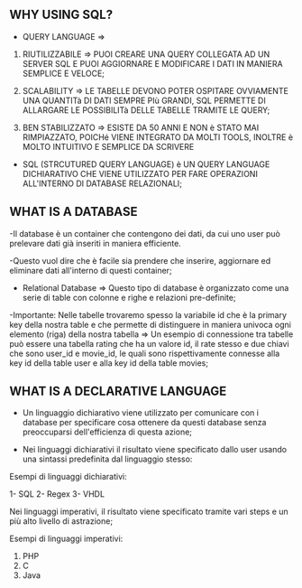 ## WHY USING SQL?

- QUERY LANGUAGE =>

1. RIUTILIZZABILE => PUOI CREARE UNA QUERY COLLEGATA AD UN SERVER SQL E PUOI AGGIORNARE E MODIFICARE I DATI IN MANIERA SEMPLICE E VELOCE;

2. SCALABILITY => LE TABELLE DEVONO POTER OSPITARE OVVIAMENTE UNA QUANTITà DI DATI SEMPRE PIù GRANDI, SQL PERMETTE DI ALLARGARE LE POSSIBILITà DELLE TABELLE TRAMITE LE QUERY;

3. BEN STABILIZZATO => ESISTE DA 50 ANNI E NON è STATO MAI RIMPIAZZATO, POICHé VIENE INTEGRATO DA MOLTI TOOLS, INOLTRE è MOLTO INTUITIVO E SEMPLICE DA SCRIVERE

- SQL (STRCUTURED QUERY LANGUAGE) è UN QUERY LANGUAGE DICHIARATIVO CHE VIENE UTILIZZATO PER FARE OPERAZIONI ALL'INTERNO DI DATABASE RELAZIONALI;

## WHAT IS A DATABASE

-Il database è un container che contengono dei dati, da cui uno user può prelevare dati già inseriti in maniera efficiente.

-Questo vuol dire che è facile sia prendere che inserire, aggiornare ed eliminare dati all'interno di questi container;

- Relational Database => Questo tipo di database è organizzato come una serie di table con colonne e righe e relazioni pre-definite;

-Importante: Nelle tabelle trovaremo spesso la variabile id che è la primary key della nostra table e che permette di distinguere in maniera univoca ogni elemento (riga) della nostra tabella => Un esempio di connessione tra tabelle può essere una tabella rating che ha un valore id, il rate stesso e due chiavi che sono user_id e movie_id, le quali sono rispettivamente connesse alla key id della table user e alla key id della table movies;

## WHAT IS A DECLARATIVE LANGUAGE

- Un linguaggio dichiarativo viene utilizzato per comunicare con i database per specificare cosa ottenere da questi database senza preoccuparsi dell'efficienza di questa azione;

- Nei linguaggi dichiarativi il risultato viene specificato dallo user usando una sintassi predefinita dal linguaggio stesso:

Esempi di linguaggi dichiarativi:

1- SQL
2- Regex
3- VHDL

Nei linguaggi imperativi, il risultato viene specificato tramite vari steps e un più alto livello di astrazione;

Esempi di linguaggi imperativi:

1. PHP
2. C
3. Java

